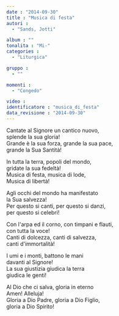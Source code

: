 ```yaml
---
date : "2014-09-30"
title : "Musica di festa"
autori : 
  - "Sands, Jotti"

album : ""
tonalita : "Mi-"
categories : 
  - "Liturgica"

gruppo : 
  - ""

momenti : 
  - "Congedo"

video : 
identificatore : "musica_di_festa"
data_revisione : "2014-09-30"
---
```

  
  
Cantate al Signore un cantico nuovo,  
splende la sua gloria!   
Grande è la sua forza, grande la sua pace,  
grande la Sua Santità!   
  
  
In tutta la terra, popoli del mondo,  
gridate la sua fedeltà!   
Musica di festa, musica di lode,  
Musica di libertà!  
  
  
Agli occhi del mondo ha manifestato  
la Sua salvezza!   
Per questo si canti, per questo si danzi,  
per questo si celebri!   
  
  
Con l'arpa ed il corno, con timpani e flauti,  
con tutta la voce!   
Canti di dolcezza, canti di salvezza,  
canti d'immortalità!   
  
  
I umi e i monti, battono le mani  
davanti al Signore!   
La sua giustizia giudica la terra  
giudica le genti!   
  
  
Al Dio che ci salva, gloria in eterno  
Amen! Alleluja!   
Gloria a Dio Padre, gloria a Dio Figlio,  
gloria a Dio Spirito!   
  
